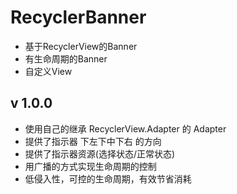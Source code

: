 # RecyclerBanner

- 基于RecyclerView的Banner 
- 有生命周期的Banner 
- 自定义View


## v 1.0.0
- 使用自己的继承 RecyclerView.Adapter 的 Adapter
- 提供了指示器 下左下中下右 的方向
- 提供了指示器资源(选择状态/正常状态)
- 用广播的方式实现生命周期的控制
- 低侵入性，可控的生命周期，有效节省消耗
